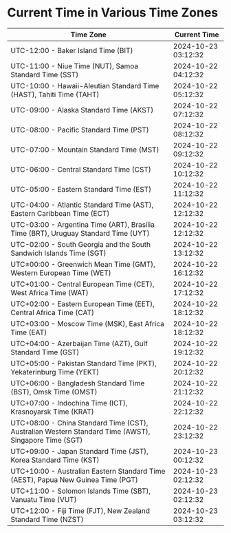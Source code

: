 # Current Time in Various Time Zones

| Time Zone | Current Time |
|-----------|--------------|
| UTC-12:00 - Baker Island Time (BIT) | 2024-10-23 03:12:32 |
| UTC-11:00 - Niue Time (NUT), Samoa Standard Time (SST) | 2024-10-22 04:12:32 |
| UTC-10:00 - Hawaii-Aleutian Standard Time (HAST), Tahiti Time (TAHT) | 2024-10-22 05:12:32 |
| UTC-09:00 - Alaska Standard Time (AKST) | 2024-10-22 07:12:32 |
| UTC-08:00 - Pacific Standard Time (PST) | 2024-10-22 08:12:32 |
| UTC-07:00 - Mountain Standard Time (MST) | 2024-10-22 09:12:32 |
| UTC-06:00 - Central Standard Time (CST) | 2024-10-22 10:12:32 |
| UTC-05:00 - Eastern Standard Time (EST) | 2024-10-22 11:12:32 |
| UTC-04:00 - Atlantic Standard Time (AST), Eastern Caribbean Time (ECT) | 2024-10-22 12:12:32 |
| UTC-03:00 - Argentina Time (ART), Brasília Time (BRT), Uruguay Standard Time (UYT) | 2024-10-22 12:12:32 |
| UTC-02:00 - South Georgia and the South Sandwich Islands Time (SGT) | 2024-10-22 13:12:32 |
| UTC±00:00 - Greenwich Mean Time (GMT), Western European Time (WET) | 2024-10-22 16:12:32 |
| UTC+01:00 - Central European Time (CET), West Africa Time (WAT) | 2024-10-22 17:12:32 |
| UTC+02:00 - Eastern European Time (EET), Central Africa Time (CAT) | 2024-10-22 18:12:32 |
| UTC+03:00 - Moscow Time (MSK), East Africa Time (EAT) | 2024-10-22 18:12:32 |
| UTC+04:00 - Azerbaijan Time (AZT), Gulf Standard Time (GST) | 2024-10-22 19:12:32 |
| UTC+05:00 - Pakistan Standard Time (PKT), Yekaterinburg Time (YEKT) | 2024-10-22 20:12:32 |
| UTC+06:00 - Bangladesh Standard Time (BST), Omsk Time (OMST) | 2024-10-22 21:12:32 |
| UTC+07:00 - Indochina Time (ICT), Krasnoyarsk Time (KRAT) | 2024-10-22 22:12:32 |
| UTC+08:00 - China Standard Time (CST), Australian Western Standard Time (AWST), Singapore Time (SGT) | 2024-10-22 23:12:32 |
| UTC+09:00 - Japan Standard Time (JST), Korea Standard Time (KST) | 2024-10-23 00:12:32 |
| UTC+10:00 - Australian Eastern Standard Time (AEST), Papua New Guinea Time (PGT) | 2024-10-23 02:12:32 |
| UTC+11:00 - Solomon Islands Time (SBT), Vanuatu Time (VUT) | 2024-10-23 02:12:32 |
| UTC+12:00 - Fiji Time (FJT), New Zealand Standard Time (NZST) | 2024-10-23 03:12:32 |
